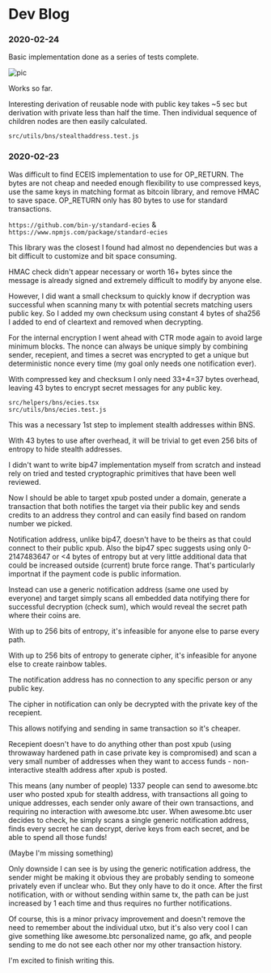
# Dev Blog

### 2020-02-24

Basic implementation done as a series of tests complete.

![pic](https://i.imgur.com/wnZ52zJ.png)

Works so far.

Interesting derivation of reusable node with public key takes ~5 sec but derivation with private less than half the time.
Then individual sequence of children nodes are then easily calculated.

`src/utils/bns/stealthaddress.test.js`

### 2020-02-23

Was difficult to find ECEIS implementation to use for OP_RETURN. The bytes are not cheap and needed enough flexibility to use compressed keys, use the same keys in matching format as bitcoin library, and remove HMAC to save space. OP_RETURN only has 80 bytes to use for standard transactions.

`https://github.com/bin-y/standard-ecies` & `https://www.npmjs.com/package/standard-ecies`

This library was the closest I found had almost no dependencies but was a bit difficult to customize and bit space consuming.

HMAC check didn't appear necessary or worth 16+ bytes since the message is already signed and extremely difficult to modify by anyone else.

However, I did want a small checksum to quickly know if decryption was successful when scanning many tx with potential secrets matching users public key. So I added my own checksum using constant 4 bytes of sha256 I added to end of cleartext and removed when decrypting.

For the internal encryption I went ahead with CTR mode again to avoid large minimum blocks. The nonce can always be unique simply by combining sender, recepient, and times a secret was encrypted to get a unique but deterministic nonce every time (my goal only needs one notification ever).

With compressed key and checksum I only need 33+4=37 bytes overhead, leaving 43 bytes to encrypt secret messages for any public key.

```
src/helpers/bns/ecies.tsx
src/utils/bns/ecies.test.js
```

This was a necessary 1st step to implement stealth addresses within BNS.

With 43 bytes to use after overhead, it will be trivial to get even 256 bits of entropy to hide stealth addresses.

I didn't want to write bip47 implementation myself from scratch and instead rely on tried and tested cryptographic primitives that have been well reviewed.

Now I should be able to target xpub posted under a domain, generate a transaction that both notifies the target via their public key and sends credits to an address they control and can easily find based on random number we picked.

Notification address, unlike bip47, doesn't have to be theirs as that could connect to their public xpub. Also the bip47 spec suggests using only 0-2147483647 or <4 bytes of entropy but at very little additional data that could be increased outside (current) brute force range. That's particularly importnat if the payment code is public information.

Instead can use a generic notification address (same one used by everyone) and target simply scans all embedded data notifying there for successful decryption (check sum), which would reveal the secret path where their coins are.

With up to 256 bits of entropy, it's infeasible for anyone else to parse every path.

With up to 256 bits of entropy to generate cipher, it's infeasible for anyone else to create rainbow tables.

The notification address has no connection to any specific person or any public key.

The cipher in notification can only be decrypted with the private key of the recepient.

This allows notifying and sending in same transaction so it's cheaper.

Recepient doesn't have to do anything other than post xpub (using throwaway hardened path in case private key is compromised) and scan a very small number of addresses when they want to access funds - non-interactive stealth address after xpub is posted.

This means (any number of people) 1337 people can send to awesome.btc user who posted xpub for stealth address, with transactions all going to unique addresses, each sender only aware of their own transactions, and requiring no interaction with awesome.btc user. When awesome.btc user decides to check, he simply scans a single generic notification address, finds every secret he can decrypt, derive keys from each secret, and be able to spend all those funds!

(Maybe I'm missing something)

Only downside I can see is by using the generic notification address, the sender might be making it obvious they are probably sending to someone privately even if unclear who. But they only have to do it once. After the first notification, with or without sending within same tx, the path can be just increased by 1 each time and thus requires no further notifications.

Of course, this is a minor privacy improvement and doesn't remove the need to remember about the individual utxo, but it's also very cool I can give something like awesome.btc personalized name, go afk, and people sending to me do not see each other nor my other transaction history.

I'm excited to finish writing this.